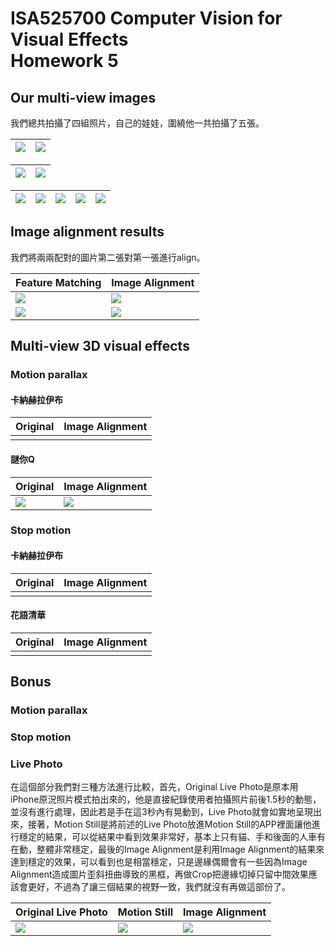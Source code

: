 ISA525700 Computer Vision for Visual Effects<br/>Homework 5
===

## Our multi-view images

我們總共拍攝了四組照片，自己的娃娃，圍繞他一共拍攝了五張。

|![](https://i.imgur.com/fA6yeZy.jpg)|![](https://i.imgur.com/93JqKpR.jpg)|
|---|---|

|![](https://i.imgur.com/fFutD1h.jpg)|![](https://i.imgur.com/D1WdwNN.jpg)|
|---|---|

|![](https://i.imgur.com/hebv2Ox.jpg)|![](https://i.imgur.com/2U5PVdN.jpg)|![](https://i.imgur.com/2zQVn2c.jpg)|![](https://i.imgur.com/UJbqZ62.jpg)|![](https://i.imgur.com/pOJATKV.jpg)|
|---|---|---|---|---|

## Image alignment results

我們將兩兩配對的圖片第二張對第一張進行align。

|Feature Matching|Image Alignment|
|---|---|
|![](https://i.imgur.com/DvU7O2K.jpg)|![](https://i.imgur.com/ePyE7QB.jpg)|
|![](https://i.imgur.com/vZacpcC.jpg)|![](https://i.imgur.com/tNMMsMM.jpg)|

## Multi-view 3D visual effects

### Motion parallax

#### 卡納赫拉伊布

|Original|Image Alignment|
|---|---|
|||

#### 謎你Q

|Original|Image Alignment|
|---|---|
|![](https://i.imgur.com/twdyWwj.gif)|![](https://i.imgur.com/l4XraDp.gif)|

### Stop motion

#### 卡納赫拉伊布

|Original|Image Alignment|
|---|---|
|||

#### 花語清華

|Original|Image Alignment|
|---|---|
|||

## Bonus

### Motion parallax

### Stop motion

### Live Photo

在這個部分我們對三種方法進行比較，首先，Original Live Photo是原本用iPhone原況照片模式拍出來的，他是直接紀錄使用者拍攝照片前後1.5秒的動態，並沒有進行處理，因此若是手在這3秒內有晃動到，Live Photo就會如實地呈現出來，接著，Motion Still是將前述的Live Photo放進Motion Still的APP裡面讓他進行穩定的結果，可以從結果中看到效果非常好，基本上只有貓、手和後面的人車有在動，整體非常穩定，最後的Image Alignment是利用Image Alignment的結果來達到穩定的效果，可以看到也是相當穩定，只是邊緣偶爾會有一些因為Image Alignment造成圖片歪斜扭曲導致的黑框，再做Crop把邊緣切掉只留中間效果應該會更好，不過為了讓三個結果的視野一致，我們就沒有再做這部份了。

|Original Live Photo|Motion Still|Image Alignment|
|---|---|---|
|![](https://i.imgur.com/0l5yZAr.gif)|![](https://i.imgur.com/1RvQh2r.gif)|![](https://i.imgur.com/R7P76BO.gif)|
